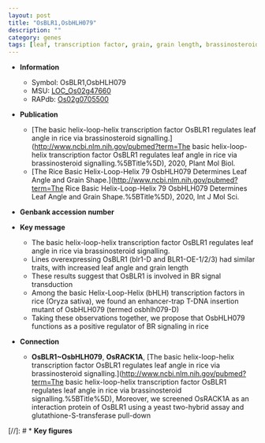 ```yaml
---
layout: post
title: "OsBLR1,OsbHLH079"
description: ""
category: genes
tags: [leaf, transcription factor, grain, grain length, brassinosteroid,  BR , Brassinosteroid, signal transduction, BR signaling]
---
```


* **Information**  
    + Symbol: OsBLR1,OsbHLH079  
    + MSU: [LOC_Os02g47660](http://rice.plantbiology.msu.edu/cgi-bin/ORF_infopage.cgi?orf=LOC_Os02g47660)  
    + RAPdb: [Os02g0705500](http://rapdb.dna.affrc.go.jp/viewer/gbrowse_details/irgsp1?name=Os02g0705500)  

* **Publication**  
    + [The basic helix-loop-helix transcription factor OsBLR1 regulates leaf angle in rice via brassinosteroid signalling.](http://www.ncbi.nlm.nih.gov/pubmed?term=The basic helix-loop-helix transcription factor OsBLR1 regulates leaf angle in rice via brassinosteroid signalling.%5BTitle%5D), 2020, Plant Mol Biol.
    + [The Rice Basic Helix-Loop-Helix 79 OsbHLH079 Determines Leaf Angle and Grain Shape.](http://www.ncbi.nlm.nih.gov/pubmed?term=The Rice Basic Helix-Loop-Helix 79 OsbHLH079 Determines Leaf Angle and Grain Shape.%5BTitle%5D), 2020, Int J Mol Sci.

* **Genbank accession number**  

* **Key message**  
    + The basic helix-loop-helix transcription factor OsBLR1 regulates leaf angle in rice via brassinosteroid signalling.
    + Lines overexpressing OsBLR1 (blr1-D and BLR1-OE-1/2/3) had similar traits, with increased leaf angle and grain length
    + These results suggest that OsBLR1 is involved in BR signal transduction
    + Among the basic Helix-Loop-Helix (bHLH) transcription factors in rice (Oryza sativa), we found an enhancer-trap T-DNA insertion mutant of OsbHLH079 (termed osbhlh079-D)
    + Taking these observations together, we propose that OsbHLH079 functions as a positive regulator of BR signaling in rice

* **Connection**  
    + __OsBLR1~OsbHLH079__, __OsRACK1A__, [The basic helix-loop-helix transcription factor OsBLR1 regulates leaf angle in rice via brassinosteroid signalling.](http://www.ncbi.nlm.nih.gov/pubmed?term=The basic helix-loop-helix transcription factor OsBLR1 regulates leaf angle in rice via brassinosteroid signalling.%5BTitle%5D),  Moreover, we screened OsRACK1A as an interaction protein of OsBLR1 using a yeast two-hybrid assay and glutathione-S-transferase pull-down

[//]: # * **Key figures**  


